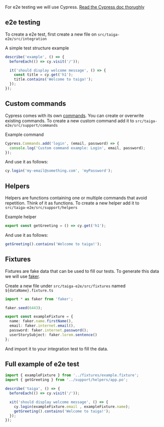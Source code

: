 For e2e testing we will use Cypress. [Read the Cypress doc thorughly](https://docs.cypress.io/guides/getting-started/writing-your-first-test)
## e2e testing

To create a e2e test, first create a new file on `src/taiga-e2e/src/integration`

A simple test structure example
```js
describe('example', () => {
  beforeEach(() => cy.visit('/'));

  it('should display welcome message', () => {
    const title = cy.get('h1');
    title.contains('Welcome to taiga!');
  });
});
```

## Custom commands

Cypress comes with its own [commands](https://docs.cypress.io/api/commands/click). You can create or overwrite existing commands.
To create a new custom command add it to `src/taiga-e2e/src/support/commands`

Example command

```js
Cypress.Commands.add('login', (email, password) => {
  console.log('Custom command example: Login', email, password);
});
```

And use it as follows:

```js
cy.login('my-email@something.com', 'myPassword');
```

## Helpers

Helpers are functions containing one or multiple commands that avoid repetition. Think of it as functions.
To create a new helper add it to `src/taiga-e2e/src/support/helpers`

Example helper
```js
export const getGreeting = () => cy.get('h1');
```

And use it as follows:
```js
getGreeting().contains('Welcome to taiga!');
```

## Fixtures

Fixtures are fake data that can be used to fill our tests. To generate this data we will use [faker](https://github.com/marak/Faker.js/).

Create a new file under `src/taiga-e2e/src/fixtures` named `${dataName}.fixture.ts`

```ts
import * as faker from 'faker';

faker.seed(6443);

export const exampleFixture = {
  name: faker.name.firstName(),
  email: faker.internet.email(),
  password: faker.internet.password();
  userStorySubject: faker.lorem.sentence()
};
```

And import it to your integration test to fill the data.

## Full example of e2e test

```ts
import { exampleFixture } from '../fixtures/example.fixture';
import { getGreeting } from '../support/helpers/app.po';

describe('taiga', () => {
  beforeEach(() => cy.visit('/'));

  xit('should display welcome message', () => {
    cy.login(exampleFixture.email , exampleFixture.name);
    getGreeting().contains('Welcome to taiga!');
  });
});
```





